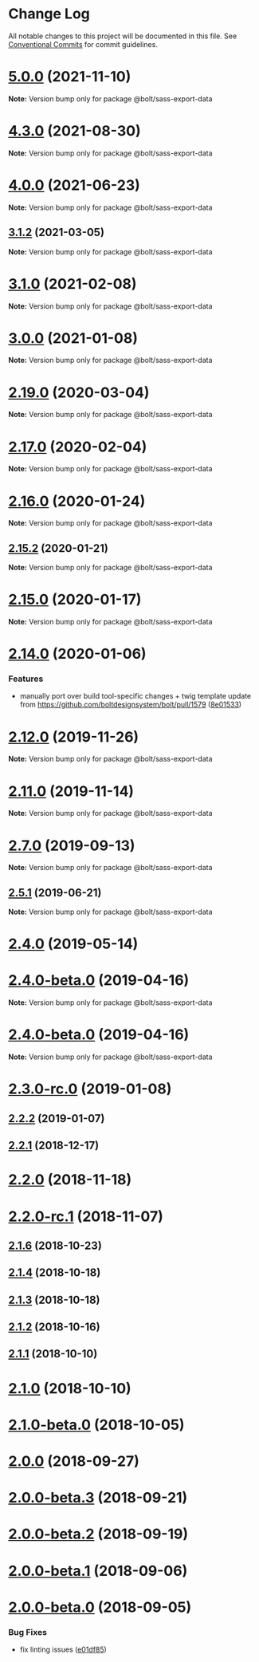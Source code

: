 # Change Log

All notable changes to this project will be documented in this file.
See [Conventional Commits](https://conventionalcommits.org) for commit guidelines.

# [5.0.0](https://github.com/basaltinc/theme-tools/tree/master/packages/sass-export-data/compare/v4.7.0...v5.0.0) (2021-11-10)

**Note:** Version bump only for package @bolt/sass-export-data





# [4.3.0](https://github.com/basaltinc/theme-tools/tree/master/packages/sass-export-data/compare/v4.2.3...v4.3.0) (2021-08-30)

**Note:** Version bump only for package @bolt/sass-export-data





# [4.0.0](https://github.com/basaltinc/theme-tools/tree/master/packages/sass-export-data/compare/v4.0.0-beta-4...v4.0.0) (2021-06-23)

**Note:** Version bump only for package @bolt/sass-export-data





## [3.1.2](https://github.com/basaltinc/theme-tools/tree/master/packages/sass-export-data/compare/v3.1.1...v3.1.2) (2021-03-05)

**Note:** Version bump only for package @bolt/sass-export-data





# [3.1.0](https://github.com/basaltinc/theme-tools/tree/master/packages/sass-export-data/compare/v2.31.2...v3.1.0) (2021-02-08)

**Note:** Version bump only for package @bolt/sass-export-data





# [3.0.0](https://github.com/basaltinc/theme-tools/tree/master/packages/sass-export-data/compare/v2.29.3...v3.0.0) (2021-01-08)

**Note:** Version bump only for package @bolt/sass-export-data





# [2.19.0](https://github.com/basaltinc/theme-tools/tree/master/packages/sass-export-data/compare/v2.18.1...v2.19.0) (2020-03-04)

**Note:** Version bump only for package @bolt/sass-export-data





# [2.17.0](https://github.com/basaltinc/theme-tools/tree/master/packages/sass-export-data/compare/v2.16.3...v2.17.0) (2020-02-04)

**Note:** Version bump only for package @bolt/sass-export-data





# [2.16.0](https://github.com/basaltinc/theme-tools/tree/master/packages/sass-export-data/compare/v2.15.2...v2.16.0) (2020-01-24)

**Note:** Version bump only for package @bolt/sass-export-data





## [2.15.2](https://github.com/basaltinc/theme-tools/tree/master/packages/sass-export-data/compare/v2.15.1...v2.15.2) (2020-01-21)

**Note:** Version bump only for package @bolt/sass-export-data





# [2.15.0](https://github.com/basaltinc/theme-tools/tree/master/packages/sass-export-data/compare/v2.14.3...v2.15.0) (2020-01-17)

**Note:** Version bump only for package @bolt/sass-export-data





# [2.14.0](https://github.com/basaltinc/theme-tools/tree/master/packages/sass-export-data/compare/v2.13.3...v2.14.0) (2020-01-06)


### Features

* manually port over build tool-specific changes + twig template update from https://github.com/boltdesignsystem/bolt/pull/1579 ([8e01533](https://github.com/basaltinc/theme-tools/tree/master/packages/sass-export-data/commit/8e01533))





# [2.12.0](https://github.com/basaltinc/theme-tools/tree/master/packages/sass-export-data/compare/v2.11.4...v2.12.0) (2019-11-26)

**Note:** Version bump only for package @bolt/sass-export-data





# [2.11.0](https://github.com/basaltinc/theme-tools/tree/master/packages/sass-export-data/compare/v2.10.0...v2.11.0) (2019-11-14)

**Note:** Version bump only for package @bolt/sass-export-data





# [2.7.0](https://github.com/basaltinc/theme-tools/tree/master/packages/sass-export-data/compare/v2.6.0...v2.7.0) (2019-09-13)

**Note:** Version bump only for package @bolt/sass-export-data





## [2.5.1](https://github.com/basaltinc/theme-tools/tree/master/packages/sass-export-data/compare/v2.5.0...v2.5.1) (2019-06-21)

**Note:** Version bump only for package @bolt/sass-export-data





# [2.4.0](https://github.com/basaltinc/theme-tools/tree/master/packages/sass-export-data/compare/v2.3.2...v2.4.0) (2019-05-14)



# [2.4.0-beta.0](https://github.com/basaltinc/theme-tools/tree/master/packages/sass-export-data/compare/v2.2.2...v2.4.0-beta.0) (2019-04-16)

**Note:** Version bump only for package @bolt/sass-export-data





# [2.4.0-beta.0](https://github.com/basaltinc/theme-tools/tree/master/packages/sass-export-data/compare/v2.3.0...v2.4.0-beta.0) (2019-04-16)

**Note:** Version bump only for package @bolt/sass-export-data





# [2.3.0-rc.0](https://github.com/basaltinc/theme-tools/tree/master/packages/sass-export-data/compare/v2.2.2...v2.3.0-rc.0) (2019-01-08)



## [2.2.2](https://github.com/basaltinc/theme-tools/tree/master/packages/sass-export-data/compare/v2.2.1...v2.2.2) (2019-01-07)



## [2.2.1](https://github.com/basaltinc/theme-tools/tree/master/packages/sass-export-data/compare/v2.2.0...v2.2.1) (2018-12-17)



# [2.2.0](https://github.com/basaltinc/theme-tools/tree/master/packages/sass-export-data/compare/v2.2.0-rc.1...v2.2.0) (2018-11-18)



# [2.2.0-rc.1](https://github.com/basaltinc/theme-tools/tree/master/packages/sass-export-data/compare/v2.1.6...v2.2.0-rc.1) (2018-11-07)



## [2.1.6](https://github.com/basaltinc/theme-tools/tree/master/packages/sass-export-data/compare/v2.1.5...v2.1.6) (2018-10-23)



## [2.1.4](https://github.com/basaltinc/theme-tools/tree/master/packages/sass-export-data/compare/v2.1.3...v2.1.4) (2018-10-18)



## [2.1.3](https://github.com/basaltinc/theme-tools/tree/master/packages/sass-export-data/compare/v2.1.2...v2.1.3) (2018-10-18)



## [2.1.2](https://github.com/basaltinc/theme-tools/tree/master/packages/sass-export-data/compare/v2.1.1...v2.1.2) (2018-10-16)



## [2.1.1](https://github.com/basaltinc/theme-tools/tree/master/packages/sass-export-data/compare/v2.1.0...v2.1.1) (2018-10-10)



# [2.1.0](https://github.com/basaltinc/theme-tools/tree/master/packages/sass-export-data/compare/v2.1.0-beta.0...v2.1.0) (2018-10-10)



# [2.1.0-beta.0](https://github.com/basaltinc/theme-tools/tree/master/packages/sass-export-data/compare/v2.0.0...v2.1.0-beta.0) (2018-10-05)



# [2.0.0](https://github.com/basaltinc/theme-tools/tree/master/packages/sass-export-data/compare/v2.0.0-beta.3...v2.0.0) (2018-09-27)



# [2.0.0-beta.3](https://github.com/basaltinc/theme-tools/tree/master/packages/sass-export-data/compare/v2.0.0-beta.2...v2.0.0-beta.3) (2018-09-21)



# [2.0.0-beta.2](https://github.com/basaltinc/theme-tools/tree/master/packages/sass-export-data/compare/v1.8.3...v2.0.0-beta.2) (2018-09-19)



# [2.0.0-beta.1](https://github.com/basaltinc/theme-tools/tree/master/packages/sass-export-data/compare/v2.0.0-beta.0...v2.0.0-beta.1) (2018-09-06)



# [2.0.0-beta.0](https://github.com/basaltinc/theme-tools/tree/master/packages/sass-export-data/compare/v1.8.1...v2.0.0-beta.0) (2018-09-05)


### Bug Fixes

* fix linting issues ([e01df85](https://github.com/basaltinc/theme-tools/tree/master/packages/sass-export-data/commit/e01df85))
